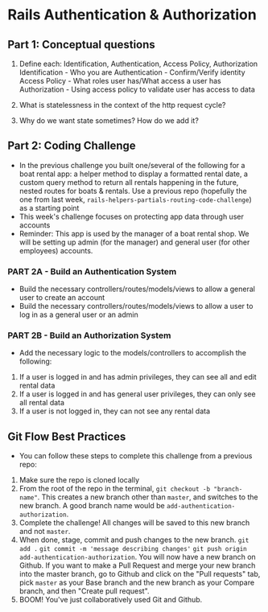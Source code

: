 # Rails Authentication & Authorization

## Part 1: Conceptual questions
1. Define each: Identification, Authentication, Access Policy, Authorization
Identification - Who you are
Authentication - Confirm/Verify identity
Access Policy - What roles user has/What access a user has
Authorization - Using access policy to validate user has access to data


2. What is statelessness in the context of the http request cycle? 



3. Why do we want state sometimes? How do we add it?

## Part 2: Coding Challenge
* In the previous challenge you built one/several of the following for a boat rental app: a helper method to display a formatted rental date, a custom query method to return all rentals happening in the future, nested routes for boats & rentals. Use a previous repo (hopefully the one from last week, `rails-helpers-partials-routing-code-challenge`) as a starting point
* This week's challenge focuses on protecting app data through user accounts
* Reminder: This app is used by the manager of a boat rental shop. We will be setting up admin (for the manager) and general user (for other employees) accounts.

### PART 2A - Build an Authentication System
* Build the necessary controllers/routes/models/views to allow a general user to create an account
* Build the necessary controllers/routes/models/views to allow a user to log in as a general user or an admin

### PART 2B - Build an Authorization System
* Add the necessary logic to the models/controllers to accomplish the following: 
1. If a user is logged in and has admin privileges, they can see all and edit rental data
2. If a user is logged in and has general user privileges, they can only see all rental data
3. If a user is not logged in, they can not see any rental data

## Git Flow Best Practices
* You can follow these steps to complete this challenge from a previous repo:
1. Make sure the repo is cloned locally
2. From the root of the repo in the terminal, `git checkout -b "branch-name"`. This creates a new branch other than `master`, and switches to the new branch. A good branch name would be `add-authentication-authorization`.
3. Complete the challenge! All changes will be saved to this new branch and not `master`.
4. When done, stage, commit and push changes to the new branch. `git add .` `git commit -m 'message describing changes'` `git push origin add-authentication-authorization`. You will now have a new branch on Github. If you want to make a Pull Request and merge your new branch into the master branch, go to Github and click on the "Pull requests" tab, pick `master` as your Base branch and the new branch as your Compare branch, and then "Create pull request".
5. BOOM! You've just collaboratively used Git and Github.